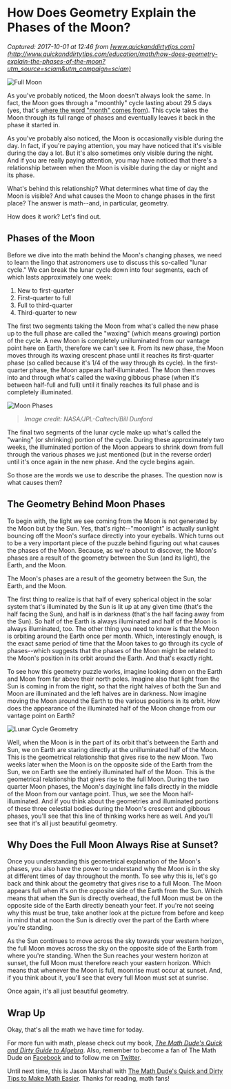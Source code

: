 # How Does Geometry Explain the Phases of the Moon?

_Captured: 2017-10-01 at 12:46 from [www.quickanddirtytips.com](http://www.quickanddirtytips.com/education/math/how-does-geometry-explain-the-phases-of-the-moon?utm_source=sciam&utm_campaign=sciam)_

![Full Moon](http://www.quickanddirtytips.com/sites/default/files/styles/insert_small/public/images/8741/christmas2015fullmoon.jpg?itok=3vhXopX3)

As you've probably noticed, the Moon doesn't always look the same. In fact, the Moon goes through a "moonthly" cycle lasting about 29.5 days (yes, that's [where the word "month" comes from](http://www.etymonline.com/index.php?term=moon)). This cycle takes the Moon through its full range of phases and eventually leaves it back in the phase it started in.

As you've probably also noticed, the Moon is occasionally visible during the day. In fact, if you're paying attention, you may have noticed that it's visible during the day a lot. But it's also sometimes only visible during the night. And if you are really paying attention, you may have noticed that there's a relationship between when the Moon is visible during the day or night and its phase.

What's behind this relationship? What determines what time of day the Moon is visible? And what causes the Moon to change phases in the first place? The answer is math--and, in particular, geometry.

How does it work? Let's find out.

## Phases of the Moon

Before we dive into the math behind the Moon's changing phases, we need to learn the lingo that astronomers use to discuss this so-called "lunar cycle." We can break the lunar cycle down into four segments, each of which lasts approximately one week:

  1. New to first-quarter
  2. First-quarter to full
  3. Full to third-quarter
  4. Third-quarter to new

The first two segments taking the Moon from what's called the new phase up to the full phase are called the "waxing" (which means growing) portion of the cycle. A new Moon is completely unilluminated from our vantage point here on Earth, therefore we can't see it. From its new phase, the Moon moves through its waxing crescent phase until it reaches its first-quarter phase (so called because it's 1/4 of the way through its cycle). In the first-quarter phase, the Moon appears half-illuminated. The Moon then moves into and through what's called the waxing gibbous phase (when it's between half-full and full) until it finally reaches its full phase and is completely illuminated.

![Moon Phases](http://www.quickanddirtytips.com/sites/default/files/styles/insert_large/public/images/8741/moonphases.jpg?itok=4O7TcX_0)

> _Image credit: NASA/JPL-Caltech/Bill Dunford_

The final two segments of the lunar cycle make up what's called the "waning" (or shrinking) portion of the cycle. During these approximately two weeks, the illuminated portion of the Moon appears to shrink down from full through the various phases we just mentioned (but in the reverse order) until it's once again in the new phase. And the cycle begins again.

So those are the words we use to describe the phases. The question now is what causes them?

  


## The Geometry Behind Moon Phases

To begin with, the light we see coming from the Moon is not generated by the Moon but by the Sun. Yes, that's right--"moonlight" is actually sunlight bouncing off the Moon's surface directly into your eyeballs. Which turns out to be a very important piece of the puzzle behind figuring out what causes the phases of the Moon. Because, as we're about to discover, the Moon's phases are a result of the geometry between the Sun (and its light), the Earth, and the Moon.

The Moon's phases are a result of the geometry between the Sun, the Earth, and the Moon.

The first thing to realize is that half of every spherical object in the solar system that's illuminated by the Sun is lit up at any given time (that's the half facing the Sun), and half is in darkness (that's the half facing away from the Sun). So half of the Earth is always illuminated and half of the Moon is always illuminated, too. The other thing you need to know is that the Moon is orbiting around the Earth once per month. Which, interestingly enough, is the exact same period of time that the Moon takes to go through its cycle of phases--which suggests that the phases of the Moon might be related to the Moon's position in its orbit around the Earth. And that's exactly right.

To see how this geometry puzzle works, imagine looking down on the Earth and Moon from far above their north poles. Imagine also that light from the Sun is coming in from the right, so that the right halves of both the Sun and Moon are illuminated and the left halves are in darkness. Now imagine moving the Moon around the Earth to the various positions in its orbit. How does the appearance of the illuminated half of the Moon change from our vantage point on Earth?

![Lunar Cycle Geometry](http://www.quickanddirtytips.com/sites/default/files/styles/insert_large/public/images/8741/Moon_phases_drawing.gif?itok=p5HlXLHB)

Well, when the Moon is in the part of its orbit that's between the Earth and Sun, we on Earth are staring directly at the unilluminated half of the Moon. This is the geometrical relationship that gives rise to the new Moon. Two weeks later when the Moon is on the opposite side of the Earth from the Sun, we on Earth see the entirely illuminated half of the Moon. This is the geometrical relationship that gives rise to the full Moon. During the two quarter Moon phases, the Moon's day/night line falls directly in the middle of the Moon from our vantage point. Thus, we see the Moon half-illuminated. And if you think about the geometries and illuminated portions of these three celestial bodies during the Moon's crescent and gibbous phases, you'll see that this line of thinking works here as well. And you'll see that it's all just beautiful geometry.

## Why Does the Full Moon Always Rise at Sunset?

Once you understanding this geometrical explanation of the Moon's phases, you also have the power to understand why the Moon is in the sky at different times of day throughout the month. To see why this is, let's go back and think about the geometry that gives rise to a full Moon. The Moon appears full when it's on the opposite side of the Earth from the Sun. Which means that when the Sun is directly overhead, the full Moon must be on the opposite side of the Earth directly beneath your feet. If you're not seeing why this must be true, take another look at the picture from before and keep in mind that at noon the Sun is directly over the part of the Earth where you're standing.

As the Sun continues to move across the sky towards your western horizon, the full Moon moves across the sky on the opposite side of the Earth from where you're standing. When the Sun reaches your western horizon at sunset, the full Moon must therefore reach your eastern horizon. Which means that whenever the Moon is full, moonrise must occur at sunset. And, if you think about it, you'll see that every full Moon must set at sunrise.

Once again, it's all just beautiful geometry.

## Wrap Up

Okay, that's all the math we have time for today.

For more fun with math, please check out my book, _[The Math Dude's Quick and Dirty Guide to Algebra](http://us.macmillan.com/themathdudesquickanddirtyguidetoalgebra/)_. Also, remember to become a fan of The Math Dude on [Facebook](https://www.facebook.com/TheMathDude) and to follow me on [Twitter](http://twitter.com/jasonmarshall).

Until next time, this is Jason Marshall with [The Math Dude's Quick and Dirty Tips to Make Math Easier](http://www.quickanddirtytips.com/math-dude). Thanks for reading, math fans!
